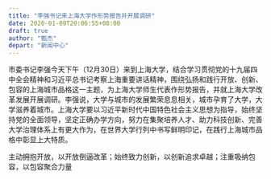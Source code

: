 ```yaml
---
title: "李强书记来上海大学作形势报告并开展调研"
date: 2020-01-09T20:06:55+08:00
draft: true
author: "甄杰"
depart: "新闻中心"
---
```

  市委书记李强今天下午（12月30日）来到上海大学，结合学习贯彻党的十九届四中全会精神和习近平总书记考察上海重要讲话精神，围绕弘扬和践行开放、创新、包容的上海城市品格这一主题，为上海大学师生代表作形势报告，并就上海大学改革发展开展调研。李强说，大学与城市的发展繁荣息息相关，城市孕育了大学，大学滋养着城市。上海大学要以习近平新时代中国特色社会主义思想为指导，始终坚持党的全面领导，坚定正确办学方向，努力在集聚培养人才、助力科技创新、完善大学治理体系上有更大作为，在世界大学行列中书写鲜明印记，在践行上海城市品格中彰显上大特质。

 

主动拥抱开放，以开放倒逼改革；始终致力创新，以创新追求卓越；注重吸纳包容，以包容聚合力量
